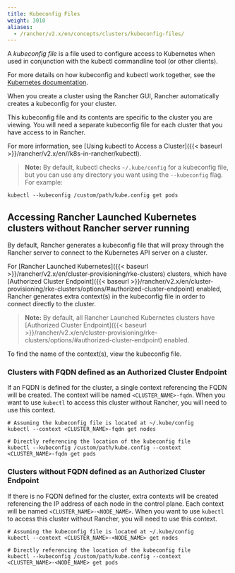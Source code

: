 ```yaml
---
title: Kubeconfig Files
weight: 3010
aliases:
  - /rancher/v2.x/en/concepts/clusters/kubeconfig-files/
---
```


A _kubeconfig file_ is a file used to configure access to Kubernetes when used in conjunction with the kubectl commandline tool (or other clients).

For more details on how kubeconfig and kubectl work together, see the [Kubernetes documentation](https://kubernetes.io/docs/tasks/access-application-cluster/configure-access-multiple-clusters/).

When you create a cluster using the Rancher GUI, Rancher automatically creates a kubeconfig for your cluster.

This kubeconfig file and its contents are specific to the cluster you are viewing. You will need a separate kubeconfig file for each cluster that you have access to in Rancher.

For more information, see [Using kubectl to Access a Cluster]({{< baseurl >}}/rancher/v2.x/en//k8s-in-rancher/kubectl).

>**Note:** By default, kubectl checks `~/.kube/config` for a kubeconfig file, but you can use any directory you want using the `--kubeconfig` flag. For example:

```
kubectl --kubeconfig /custom/path/kube.config get pods
```

## Accessing Rancher Launched Kubernetes clusters without Rancher server running

By default, Rancher generates a kubeconfig file that will proxy through the Rancher server to connect to the Kubernetes API server on a cluster.

For [Rancher Launched Kubernetes]({{< baseurl >}}/rancher/v2.x/en/cluster-provisioning/rke-clusters) clusters, which have [Authorized Cluster Endpoint]({{< baseurl >}}/rancher/v2.x/en/cluster-provisioning/rke-clusters/options/#authorized-cluster-endpoint) enabled, Rancher generates extra context(s) in the kubeconfig file in order to connect directly to the cluster.

> **Note:** By default, all Rancher Launched Kubernetes clusters have [Authorized Cluster Endpoint]({{< baseurl >}}/rancher/v2.x/en/cluster-provisioning/rke-clusters/options/#authorized-cluster-endpoint) enabled.

To find the name of the context(s), view the kubeconfig file.

### Clusters with FQDN defined as an Authorized Cluster Endpoint

If an FQDN is defined for the cluster, a single context referencing the FQDN will be created. The context will be named `<CLUSTER_NAME>-fqdn`. When you want to use `kubectl` to access this cluster without Rancher, you will need to use this context.

```
# Assuming the kubeconfig file is located at ~/.kube/config
kubectl --context <CLUSTER_NAME>-fqdn get nodes

# Directly referencing the location of the kubeconfig file
kubectl --kubeconfig /custom/path/kube.config --context <CLUSTER_NAME>-fqdn get pods
```

### Clusters without FQDN defined as an Authorized Cluster Endpoint

If there is no FQDN defined for the cluster, extra contexts will be created referencing the IP address of each node in the control plane. Each context will be named `<CLUSTER_NAME>-<NODE_NAME>`. When you want to use `kubectl` to access this cluster without Rancher, you will need to use this context.

```
# Assuming the kubeconfig file is located at ~/.kube/config
kubectl --context <CLUSTER_NAME>-<NODE_NAME> get nodes

# Directly referencing the location of the kubeconfig file
kubectl --kubeconfig /custom/path/kube.config --context <CLUSTER_NAME>-<NODE_NAME> get pods
```
